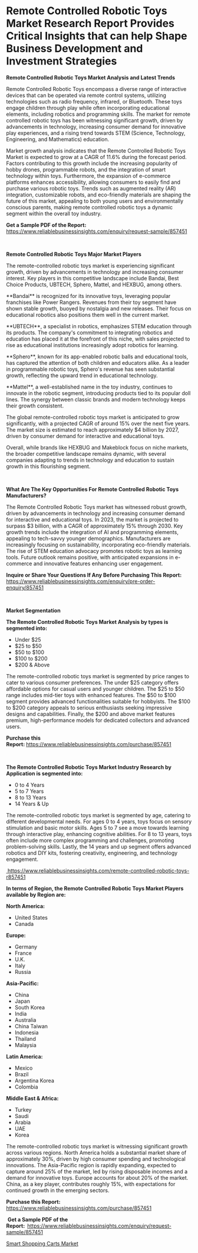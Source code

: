 <p><h1>Remote Controlled Robotic Toys Market Research Report Provides Critical Insights that can help Shape Business Development and Investment Strategies</h1></p><p><strong>Remote Controlled Robotic Toys Market Analysis and Latest Trends</strong></p>
<p><p>Remote Controlled Robotic Toys encompass a diverse range of interactive devices that can be operated via remote control systems, utilizing technologies such as radio frequency, infrared, or Bluetooth. These toys engage children through play while often incorporating educational elements, including robotics and programming skills. The market for remote controlled robotic toys has been witnessing significant growth, driven by advancements in technology, increasing consumer demand for innovative play experiences, and a rising trend towards STEM (Science, Technology, Engineering, and Mathematics) education.</p><p>Market growth analysis indicates that the Remote Controlled Robotic Toys Market is expected to grow at a CAGR of 11.6% during the forecast period. Factors contributing to this growth include the increasing popularity of hobby drones, programmable robots, and the integration of smart technology within toys. Furthermore, the expansion of e-commerce platforms enhances accessibility, allowing consumers to easily find and purchase various robotic toys. Trends such as augmented reality (AR) integration, customizable robots, and eco-friendly materials are shaping the future of this market, appealing to both young users and environmentally conscious parents, making remote controlled robotic toys a dynamic segment within the overall toy industry.</p></p>
<p><strong>Get a Sample PDF of the Report:&nbsp;</strong> <a href="https://www.reliablebusinessinsights.com/enquiry/request-sample/857451?utm_campaign=2310&utm_medium=2&utm_source=Github&utm_content=ia&utm_term=04042025&utm_id=remote-controlled-robotic-toys">https://www.reliablebusinessinsights.com/enquiry/request-sample/857451</a></p>
<p>&nbsp;</p>
<p><strong>Remote Controlled Robotic Toys Major Market Players</strong></p>
<p><p>The remote-controlled robotic toys market is experiencing significant growth, driven by advancements in technology and increasing consumer interest. Key players in this competitive landscape include Bandai, Best Choice Products, UBTECH, Sphero, Mattel, and HEXBUG, among others.</p><p>**Bandai** is recognized for its innovative toys, leveraging popular franchises like Power Rangers. Revenues from their toy segment have shown stable growth, buoyed by nostalgia and new releases. Their focus on educational robotics also positions them well in the current market.</p><p>**UBTECH**, a specialist in robotics, emphasizes STEM education through its products. The company's commitment to integrating robotics and education has placed it at the forefront of this niche, with sales projected to rise as educational institutions increasingly adopt robotics for learning.</p><p>**Sphero**, known for its app-enabled robotic balls and educational tools, has captured the attention of both children and educators alike. As a leader in programmable robotic toys, Sphero's revenue has seen substantial growth, reflecting the upward trend in educational technology.</p><p>**Mattel**, a well-established name in the toy industry, continues to innovate in the robotic segment, introducing products tied to its popular doll lines. The synergy between classic brands and modern technology keeps their growth consistent.</p><p>The global remote-controlled robotic toys market is anticipated to grow significantly, with a projected CAGR of around 15% over the next five years. The market size is estimated to reach approximately $4 billion by 2027, driven by consumer demand for interactive and educational toys.</p><p>Overall, while brands like HEXBUG and Makeblock focus on niche markets, the broader competitive landscape remains dynamic, with several companies adapting to trends in technology and education to sustain growth in this flourishing segment.</p></p>
<p>&nbsp;</p>
<p><strong>What Are The Key Opportunities For Remote Controlled Robotic Toys Manufacturers?</strong></p>
<p><p>The Remote Controlled Robotic Toys market has witnessed robust growth, driven by advancements in technology and increasing consumer demand for interactive and educational toys. In 2023, the market is projected to surpass $3 billion, with a CAGR of approximately 15% through 2030. Key growth trends include the integration of AI and programming elements, appealing to tech-savvy younger demographics. Manufacturers are increasingly focusing on sustainability, incorporating eco-friendly materials. The rise of STEM education advocacy promotes robotic toys as learning tools. Future outlook remains positive, with anticipated expansions in e-commerce and innovative features enhancing user engagement.</p></p>
<p><strong>Inquire or Share Your Questions If Any Before Purchasing This Report:</strong> <a href="https://www.reliablebusinessinsights.com/enquiry/pre-order-enquiry/857451?utm_campaign=2310&utm_medium=2&utm_source=Github&utm_content=ia&utm_term=04042025&utm_id=remote-controlled-robotic-toys">https://www.reliablebusinessinsights.com/enquiry/pre-order-enquiry/857451</a></p>
<p>&nbsp;</p>
<p><strong>Market Segmentation</strong></p>
<p><strong>The Remote Controlled Robotic Toys Market Analysis by types is segmented into:</strong></p>
<p><ul><li>Under $25</li><li>$25 to $50</li><li>$50 to $100</li><li>$100 to $200</li><li>$200 & Above</li></ul></p>
<p><p>The remote-controlled robotic toys market is segmented by price ranges to cater to various consumer preferences. The under $25 category offers affordable options for casual users and younger children. The $25 to $50 range includes mid-tier toys with enhanced features. The $50 to $100 segment provides advanced functionalities suitable for hobbyists. The $100 to $200 category appeals to serious enthusiasts seeking impressive designs and capabilities. Finally, the $200 and above market features premium, high-performance models for dedicated collectors and advanced users.</p></p>
<p><strong>Purchase this Report:&nbsp;</strong><a href="https://www.reliablebusinessinsights.com/purchase/857451?utm_campaign=2310&utm_medium=2&utm_source=Github&utm_content=ia&utm_term=04042025&utm_id=remote-controlled-robotic-toys">https://www.reliablebusinessinsights.com/purchase/857451</a></p>
<p>&nbsp;</p>
<p><strong>The Remote Controlled Robotic Toys Market Industry Research by Application is segmented into:</strong></p>
<p><ul><li>0 to 4 Years</li><li>5 to 7 Years</li><li>8 to 13 Years</li><li>14 Years & Up</li></ul></p>
<p><p>The remote-controlled robotic toys market is segmented by age, catering to different developmental needs. For ages 0 to 4 years, toys focus on sensory stimulation and basic motor skills. Ages 5 to 7 see a move towards learning through interactive play, enhancing cognitive abilities. For 8 to 13 years, toys often include more complex programming and challenges, promoting problem-solving skills. Lastly, the 14 years and up segment offers advanced robotics and DIY kits, fostering creativity, engineering, and technology engagement.</p></p>
<p><a href="https://www.reliablebusinessinsights.com/remote-controlled-robotic-toys-r857451?utm_campaign=2310&utm_medium=2&utm_source=Github&utm_content=ia&utm_term=04042025&utm_id=remote-controlled-robotic-toys">&nbsp;https://www.reliablebusinessinsights.com/remote-controlled-robotic-toys-r857451</a></p>
<p><strong>In terms of Region, the Remote Controlled Robotic Toys Market Players available by Region are:</strong></p>
<p>
    <p> <strong> North America: </strong>
        <ul>
            <li>United States</li>
            <li>Canada</li>
        </ul>
        </p> 
    <p> <strong> Europe: </strong>
        <ul>
            <li>Germany</li>
            <li>France</li>
            <li>U.K.</li>
            <li>Italy</li>
            <li>Russia</li>
        </ul>
        </p> 
    <p> <strong> Asia-Pacific: </strong>
        <ul>
            <li>China</li>
            <li>Japan</li>
            <li>South Korea</li>
            <li>India</li>
            <li>Australia</li>
            <li>China Taiwan</li>
            <li>Indonesia</li>
            <li>Thailand</li>
            <li>Malaysia</li>
        </ul>
        </p> 
    <p> <strong> Latin America: </strong>
        <ul>
            <li>Mexico</li>
            <li>Brazil</li>
            <li>Argentina Korea</li>
            <li>Colombia</li>
        </ul>
        </p> 
    <p> <strong> Middle East & Africa: </strong>
        <ul>
            <li>Turkey</li>
            <li>Saudi</li>
            <li>Arabia</li>
            <li>UAE</li>
            <li>Korea</li>
        </ul>
    </p>
    </p>
<p><p>The remote-controlled robotic toys market is witnessing significant growth across various regions. North America holds a substantial market share of approximately 30%, driven by high consumer spending and technological innovations. The Asia-Pacific region is rapidly expanding, expected to capture around 25% of the market, led by rising disposable incomes and a demand for innovative toys. Europe accounts for about 20% of the market. China, as a key player, contributes roughly 15%, with expectations for continued growth in the emerging sectors.</p></p>
<p><strong>Purchase this Report: </strong><a href="https://www.reliablebusinessinsights.com/purchase/857451?utm_campaign=2310&utm_medium=2&utm_source=Github&utm_content=ia&utm_term=04042025&utm_id=remote-controlled-robotic-toys">https://www.reliablebusinessinsights.com/purchase/857451</a></p>
<p>&nbsp;<strong>Get a Sample PDF of the Report:&nbsp;&nbsp;</strong><a href="https://www.reliablebusinessinsights.com/enquiry/request-sample/857451?utm_campaign=2310&utm_medium=2&utm_source=Github&utm_content=ia&utm_term=04042025&utm_id=remote-controlled-robotic-toys">https://www.reliablebusinessinsights.com/enquiry/request-sample/857451</a></p>
<p><strong></strong></p>
<p><p><a href="https://github.com/edacruz6/Market-Research-Report-List-1/blob/main/smart-shopping-carts-market.md?utm_campaign=2310&utm_medium=2&utm_source=Github&utm_content=ia&utm_term=04042025&utm_id=remote-controlled-robotic-toys">Smart Shopping Carts Market</a></p></p>
